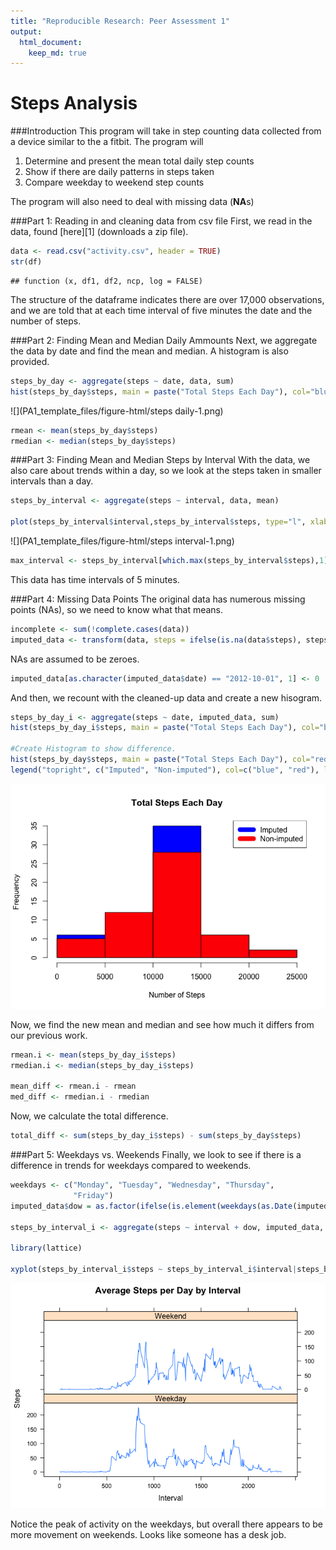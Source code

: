 ```yaml
---
title: "Reproducible Research: Peer Assessment 1"
output: 
  html_document:
    keep_md: true
---
```


Steps Analysis
==========================================================

###Introduction
This program will take in step counting data collected from a device similar to the a fitbit. The program will
1. Determine and present the mean total daily step counts
2. Show if there are daily patterns in steps taken
3. Compare weekday to weekend step counts

The program will also need to deal with missing data (**NA**s)

###Part 1: Reading in and cleaning data from csv file
First, we read in the data, found [here][1] (downloads a zip file).



```r
data <- read.csv("activity.csv", header = TRUE)
str(df)
```

```
## function (x, df1, df2, ncp, log = FALSE)
```

The structure of the dataframe indicates there are over 17,000 observations, and we are told that at each time interval of five minutes the date and the number of steps. 

###Part 2: Finding Mean and Median Daily Ammounts
Next, we aggregate the data by date and find the mean and median. A histogram is also provided.


```r
steps_by_day <- aggregate(steps ~ date, data, sum)
hist(steps_by_day$steps, main = paste("Total Steps Each Day"), col="blue", xlab="Number of Steps")
```

![](PA1_template_files/figure-html/steps daily-1.png)<!-- -->

```r
rmean <- mean(steps_by_day$steps)
rmedian <- median(steps_by_day$steps)
```

###Part 3: Finding Mean and Median Steps by Interval
With the data, we also care about trends within a day, so we look at the steps taken in smaller intervals than a day. 


```r
steps_by_interval <- aggregate(steps ~ interval, data, mean)

plot(steps_by_interval$interval,steps_by_interval$steps, type="l", xlab="Interval", ylab="Number of Steps",main="Average Number of Steps per Day by Interval")
```

![](PA1_template_files/figure-html/steps interval-1.png)<!-- -->

```r
max_interval <- steps_by_interval[which.max(steps_by_interval$steps),1]
```

This data has time intervals of 5 minutes.


###Part 4: Missing Data Points
The original data has numerous missing points (NAs), so we need to know what that means.


```r
incomplete <- sum(!complete.cases(data))
imputed_data <- transform(data, steps = ifelse(is.na(data$steps), steps_by_interval$steps[match(data$interval, steps_by_interval$interval)], data$steps))
```


NAs are assumed to be zeroes.


```r
imputed_data[as.character(imputed_data$date) == "2012-10-01", 1] <- 0
```


And then, we recount with the cleaned-up data and create a new hisogram.


```r
steps_by_day_i <- aggregate(steps ~ date, imputed_data, sum)
hist(steps_by_day_i$steps, main = paste("Total Steps Each Day"), col="blue", xlab="Number of Steps")

#Create Histogram to show difference. 
hist(steps_by_day$steps, main = paste("Total Steps Each Day"), col="red", xlab="Number of Steps", add=T)
legend("topright", c("Imputed", "Non-imputed"), col=c("blue", "red"), lwd=10)
```

![](PA1_template_files/figure-html/unnamed-chunk-2-1.png)<!-- -->

Now, we find the new mean and median and see how much it differs from our previous work.


```r
rmean.i <- mean(steps_by_day_i$steps)
rmedian.i <- median(steps_by_day_i$steps)

mean_diff <- rmean.i - rmean
med_diff <- rmedian.i - rmedian
```

Now, we calculate the total difference.


```r
total_diff <- sum(steps_by_day_i$steps) - sum(steps_by_day$steps)
```

###Part 5: Weekdays vs. Weekends
Finally, we look to see if there is a difference in trends for weekdays compared to weekends.


```r
weekdays <- c("Monday", "Tuesday", "Wednesday", "Thursday", 
              "Friday")
imputed_data$dow = as.factor(ifelse(is.element(weekdays(as.Date(imputed_data$date)),weekdays), "Weekday", "Weekend"))

steps_by_interval_i <- aggregate(steps ~ interval + dow, imputed_data, mean)

library(lattice)

xyplot(steps_by_interval_i$steps ~ steps_by_interval_i$interval|steps_by_interval_i$dow, main="Average Steps per Day by Interval",xlab="Interval", ylab="Steps",layout=c(1,2), type="l")
```

![](PA1_template_files/figure-html/unnamed-chunk-4-1.png)<!-- -->

Notice the peak of activity on the weekdays, but overall there appears to be more movement on weekends. Looks like someone has a desk job.

